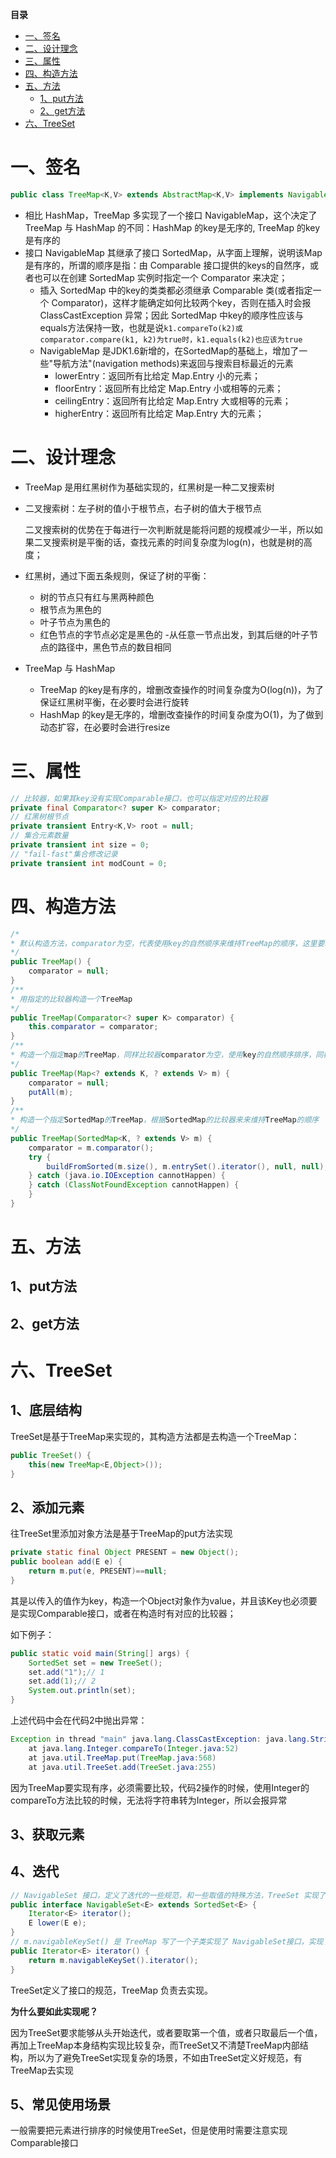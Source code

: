 <!-- START doctoc generated TOC please keep comment here to allow auto update -->
<!-- DON'T EDIT THIS SECTION, INSTEAD RE-RUN doctoc TO UPDATE -->
**目录**

- [一、签名](#%E4%B8%80%E7%AD%BE%E5%90%8D)
- [二、设计理念](#%E4%BA%8C%E8%AE%BE%E8%AE%A1%E7%90%86%E5%BF%B5)
- [三、属性](#%E4%B8%89%E5%B1%9E%E6%80%A7)
- [四、构造方法](#%E5%9B%9B%E6%9E%84%E9%80%A0%E6%96%B9%E6%B3%95)
- [五、方法](#%E4%BA%94%E6%96%B9%E6%B3%95)
  - [1、put方法](#1put%E6%96%B9%E6%B3%95)
  - [2、get方法](#2get%E6%96%B9%E6%B3%95)
- [六、TreeSet](#%E5%85%ADtreeset)

<!-- END doctoc generated TOC please keep comment here to allow auto update -->


# 一、签名

```java
public class TreeMap<K,V> extends AbstractMap<K,V> implements NavigableMap<K,V>, Cloneable, java.io.Serializable
```

- 相比 HashMap，TreeMap 多实现了一个接口 NavigableMap，这个决定了 TreeMap 与 HashMap 的不同：HashMap 的key是无序的, TreeMap 的key是有序的
- 接口 NavigableMap 其继承了接口 SortedMap，从字面上理解，说明该Map是有序的，所谓的顺序是指：由 Comparable 接口提供的keys的自然序，或者也可以在创建 SortedMap 实例时指定一个 Comparator 来决定；
    - 插入 SortedMap 中的key的类类都必须继承 Comparable 类(或者指定一个 Comparator)，这样才能确定如何比较两个key，否则在插入时会报 ClassCastException 异常；因此 SortedMap 中key的顺序性应该与equals方法保持一致，也就是说`k1.compareTo(k2)或comparator.compare(k1, k2)为true时，k1.equals(k2)也应该为true`
    - NavigableMap 是JDK1.6新增的，在SortedMap的基础上，增加了一些"导航方法"(navigation methods)来返回与搜索目标最近的元素
        - lowerEntry：返回所有比给定 Map.Entry 小的元素；
        - floorEntry：返回所有比给定 Map.Entry 小或相等的元素；
        - ceilingEntry：返回所有比给定 Map.Entry 大或相等的元素；
        - higherEntry：返回所有比给定 Map.Entry 大的元素；

# 二、设计理念

- TreeMap 是用红黑树作为基础实现的，红黑树是一种二叉搜索树

- 二叉搜索树：左子树的值小于根节点，右子树的值大于根节点

    二叉搜索树的优势在于每进行一次判断就是能将问题的规模减少一半，所以如果二叉搜索树是平衡的话，查找元素的时间复杂度为log(n)，也就是树的高度；

- 红黑树，通过下面五条规则，保证了树的平衡：
    - 树的节点只有红与黑两种颜色
    - 根节点为黑色的
    - 叶子节点为黑色的
    - 红色节点的字节点必定是黑色的
    -从任意一节点出发，到其后继的叶子节点的路径中，黑色节点的数目相同

- TreeMap 与 HashMap
    - TreeMap 的key是有序的，增删改查操作的时间复杂度为O(log(n))，为了保证红黑树平衡，在必要时会进行旋转
    - HashMap 的key是无序的，增删改查操作的时间复杂度为O(1)，为了做到动态扩容，在必要时会进行resize

# 三、属性

```java
// 比较器，如果其key没有实现Comparable接口，也可以指定对应的比较器
private final Comparator<? super K> comparator;
// 红黑树根节点
private transient Entry<K,V> root = null;
// 集合元素数量
private transient int size = 0;
// "fail-fast"集合修改记录
private transient int modCount = 0;
```

# 四、构造方法

```java
/*
* 默认构造方法，comparator为空，代表使用key的自然顺序来维持TreeMap的顺序，这里要求key必须实现Comparable接口
*/
public TreeMap() {
    comparator = null;
}
/**
* 用指定的比较器构造一个TreeMap
*/
public TreeMap(Comparator<? super K> comparator) {
    this.comparator = comparator;
}
/**
* 构造一个指定map的TreeMap，同样比较器comparator为空，使用key的自然顺序排序，同样的，其key必须实现Comparable接口
*/
public TreeMap(Map<? extends K, ? extends V> m) {
    comparator = null;
    putAll(m);
}
/**
* 构造一个指定SortedMap的TreeMap，根据SortedMap的比较器来来维持TreeMap的顺序
*/
public TreeMap(SortedMap<K, ? extends V> m) {
    comparator = m.comparator();
    try {
        buildFromSorted(m.size(), m.entrySet().iterator(), null, null);
    } catch (java.io.IOException cannotHappen) {
    } catch (ClassNotFoundException cannotHappen) {
    }
}
```

# 五、方法

## 1、put方法

## 2、get方法

# 六、TreeSet

## 1、底层结构

TreeSet是基于TreeMap来实现的，其构造方法都是去构造一个TreeMap：
```java
public TreeSet() {
    this(new TreeMap<E,Object>());
}
```

## 2、添加元素

往TreeSet里添加对象方法是基于TreeMap的put方法实现
```java
private static final Object PRESENT = new Object();
public boolean add(E e) {
    return m.put(e, PRESENT)==null;
}
```
其是以传入的值作为key，构造一个Object对象作为value，并且该Key也必须要是实现Comparable接口，或者在构造时有对应的比较器；

如下例子：
```java
public static void main(String[] args) {
    SortedSet set = new TreeSet();
    set.add("1");// 1
    set.add(1);// 2
    System.out.println(set);
}
```
上述代码中会在代码2中抛出异常：
```java
Exception in thread "main" java.lang.ClassCastException: java.lang.String cannot be cast to java.lang.Integer
	at java.lang.Integer.compareTo(Integer.java:52)
	at java.util.TreeMap.put(TreeMap.java:568)
	at java.util.TreeSet.add(TreeSet.java:255)
```
因为TreeMap要实现有序，必须需要比较，代码2操作的时候，使用Integer的compareTo方法比较的时候，无法将字符串转为Integer，所以会报异常

## 3、获取元素

## 4、迭代

```java
// NavigableSet 接口，定义了迭代的一些规范，和一些取值的特殊方法，TreeSet 实现了该方法，也就是说 TreeSet 本身已经定义了迭代的规范
public interface NavigableSet<E> extends SortedSet<E> {
    Iterator<E> iterator();
    E lower(E e);
}  
// m.navigableKeySet() 是 TreeMap 写了一个子类实现了 NavigableSet接口，实现了 TreeSet 定义的迭代规范
public Iterator<E> iterator() {
    return m.navigableKeySet().iterator();
}
```
TreeSet定义了接口的规范，TreeMap 负责去实现。

**为什么要如此实现呢？**

因为TreeSet要求能够从头开始迭代，或者要取第一个值，或者只取最后一个值，再加上TreeMap本身结构实现比较复杂，而TreeSet又不清楚TreeMap内部结构，所以为了避免TreeSet实现复杂的场景，不如由TreeSet定义好规范，有TreeMap去实现

## 5、常见使用场景

一般需要把元素进行排序的时候使用TreeSet，但是使用时需要注意实现Comparable接口













